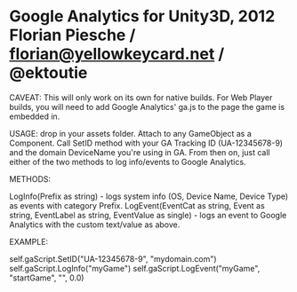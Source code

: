 # Google Analytics for Unity3D, 2012 Florian Piesche / florian@yellowkeycard.net / @ektoutie

CAVEAT: This will only work on its own for native builds. For Web Player builds, you will need
  to add Google Analytics' ga.js to the page the game is embedded in.

USAGE: drop in your assets folder. Attach to any GameObject as a Component.
   Call SetID method with your GA Tracking ID (UA-12345678-9) and the domain DeviceName
   you're using in GA. From then on, just call either of the two methods to log info/events
   to Google Analytics.


METHODS:

  LogInfo(Prefix as string)
      - logs system info (OS, Device Name, Device Type) as events with category Prefix.
  LogEvent(EventCat as string, Event as string, EventLabel as string, EventValue as single)
      - logs an event to Google Analytics with the custom text/value as above.


EXAMPLE:

  self.gaScript.SetID("UA-12345678-9", "mydomain.com")
  self.gaScript.LogInfo("myGame")
  self.gaScript.LogEvent("myGame", "startGame", "", 0.0)
  
